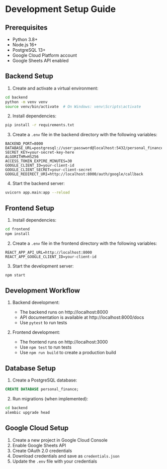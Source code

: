 # Development Setup Guide

## Prerequisites

- Python 3.8+
- Node.js 16+
- PostgreSQL 13+
- Google Cloud Platform account
- Google Sheets API enabled

## Backend Setup

1. Create and activate a virtual environment:
```bash
cd backend
python -m venv venv
source venv/bin/activate  # On Windows: venv\Scripts\activate
```

2. Install dependencies:
```bash
pip install -r requirements.txt
```

3. Create a `.env` file in the backend directory with the following variables:
```
BACKEND_PORT=8000
DATABASE_URL=postgresql://user:password@localhost:5432/personal_finance
SECRET_KEY=your-secret-key-here
ALGORITHM=HS256
ACCESS_TOKEN_EXPIRE_MINUTES=30
GOOGLE_CLIENT_ID=your-client-id
GOOGLE_CLIENT_SECRET=your-client-secret
GOOGLE_REDIRECT_URI=http://localhost:8000/auth/google/callback
```

4. Start the backend server:
```bash
uvicorn app.main:app --reload
```

## Frontend Setup

1. Install dependencies:
```bash
cd frontend
npm install
```

2. Create a `.env` file in the frontend directory with the following variables:
```
REACT_APP_API_URL=http://localhost:8000
REACT_APP_GOOGLE_CLIENT_ID=your-client-id
```

3. Start the development server:
```bash
npm start
```

## Development Workflow

1. Backend development:
   - The backend runs on http://localhost:8000
   - API documentation is available at http://localhost:8000/docs
   - Use `pytest` to run tests

2. Frontend development:
   - The frontend runs on http://localhost:3000
   - Use `npm test` to run tests
   - Use `npm run build` to create a production build

## Database Setup

1. Create a PostgreSQL database:
```sql
CREATE DATABASE personal_finance;
```

2. Run migrations (when implemented):
```bash
cd backend
alembic upgrade head
```

## Google Cloud Setup

1. Create a new project in Google Cloud Console
2. Enable Google Sheets API
3. Create OAuth 2.0 credentials
4. Download credentials and save as `credentials.json`
5. Update the `.env` file with your credentials 